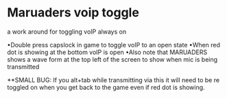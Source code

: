 # Maruaders voip toggle
 a work around for toggling voIP always on

•Double press capslock in game to toggle voIP to an open state
•When red dot is showing at the bottom voIP is open
•Also note that MARUADERS shows a wave form at the top left of the screen to show when mic is being transmitted 

**SMALL BUG: If you alt+tab while transmitting via this it will need to be re toggled on when you get back to the game even if red dot is showing.